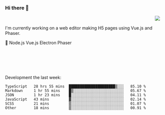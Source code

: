 ### Hi there 👋

<img align="right" src="https://github-readme-stats.vercel.app/api?username=jasonpanggo"/>

<br>
<p align="left">
I'm currently working on a web editor making H5 pages using Vue.js and Phaser.
</p>
<p align="left">
📖 Node.js Vue.js Electron Phaser
</p>
<br>
<br>
<br>
<br>

Development the last week:
<!--START_SECTION:waka-->

```text
TypeScript   28 hrs 55 mins  █████████████████████▒░░░   85.10 %
Markdown     1 hr 55 mins    █▒░░░░░░░░░░░░░░░░░░░░░░░   05.67 %
JSON         1 hr 23 mins    █░░░░░░░░░░░░░░░░░░░░░░░░   04.11 %
JavaScript   43 mins         ▓░░░░░░░░░░░░░░░░░░░░░░░░   02.14 %
SCSS         21 mins         ▒░░░░░░░░░░░░░░░░░░░░░░░░   01.07 %
Other        18 mins         ▒░░░░░░░░░░░░░░░░░░░░░░░░   00.91 %
```

<!--END_SECTION:waka-->

<!--
**JASONPANGGO/jasonpanggo** is a ✨ _special_ ✨ repository because its `README.md` (this file) appears on your GitHub profile.

Here are some ideas to get you started:

- 🔭 I’m currently working on ...
- 🌱 I’m currently learning ...
- 👯 I’m looking to collaborate on ...
- 🤔 I’m looking for help with ...
- 💬 Ask me about ...
- 📫 How to reach me: ...
- 😄 Pronouns: ...
- ⚡ Fun fact: ...
-->
